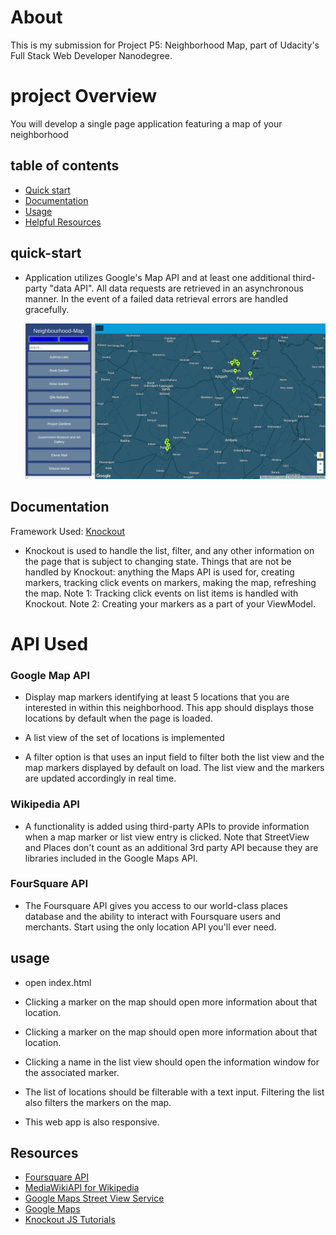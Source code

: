 
<h1>About</h1>

<p>This is my submission for Project P5: Neighborhood Map, part of Udacity's Full Stack Web Developer Nanodegree.</p>

<h1>project Overview</h1>
<p>You will develop a single page application featuring a map of your neighborhood</p>


## table of contents

- [Quick start](#quick-start)
- [Documentation](#documentation)
- [Usage](#usage)
- [Helpful Resources](#Resources)

## quick-start
- Application utilizes Google's Map API and at least one additional third-party "data API". All data requests are retrieved in an asynchronous manner. In the event of a failed data retrieval errors are handled gracefully.

   ![map-image](https://raw.githubusercontent.com/ashishchopra605/Neighbourhood-Map/master/images/map.png)
   
   
## Documentation
Framework Used: [Knockout](http://knockoutjs.com/)
- Knockout is used to handle the list, filter, and any other information on the page that is subject to changing state. Things that are not be handled by Knockout: anything the Maps API is used for, creating markers, tracking click events on markers, making the map, refreshing the map. Note 1: Tracking click events on list items is handled with Knockout. Note 2: Creating your markers as a part of your ViewModel.
  
# API Used

### Google Map API
- Display map markers identifying at least 5 locations that you are interested in within this neighborhood. This app should displays those locations by default when the page is loaded.

- A list view of the set of locations is implemented

- A filter option is that uses an input field to filter both the list view and the map markers displayed by default on load. The list view and the markers are updated accordingly in real time.

### Wikipedia API
- A functionality is added using third-party APIs to provide information when a map marker or list view entry is clicked. Note that StreetView and Places don't count as an additional 3rd party API because they are libraries included in the Google Maps API.

### FourSquare API
- The Foursquare API gives you access to our world-class places database and the ability to interact with Foursquare users and merchants. Start using the only location API you'll ever need.

## usage
- open index.html

- Clicking a marker on the map should open more information about that location.

- Clicking a marker on the map should open more information about that location.

- Clicking a name in the list view should open the information window for the associated marker.

- The list of locations should be filterable with a text input. Filtering the list also filters the markers on the map.

- This web app is also responsive.

## Resources
- [Foursquare API](https://developer.foursquare.com/)
- [MediaWikiAPI for Wikipedia](https://www.mediawiki.org/wiki/API:Main_page)
- [Google Maps Street View Service](https://developers.google.com/maps/documentation/javascript/streetview)
- [Google Maps](https://developers.google.com/maps/documentation/)
- [Knockout JS Tutorials](http://learn.knockoutjs.com/#/?tutorial=intro)


 
